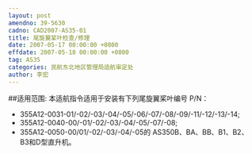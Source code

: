 ```yaml
---
layout: post
amendno: 39-5630
cadno: CAD2007-AS35-01
title: 尾旋翼桨叶检查/修理
date: 2007-05-17 00:00:00 +0800
effdate: 2007-05-18 00:00:00 +0800
tag: AS35
categories: 民航东北地区管理局适航审定处
author: 李宏
---
```


##适用范围:
本适航指令适用于安装有下列尾旋翼桨叶编号 P/N：
- 355A12-0031-01/-02/-03/-04/-05/-06/-07/-08/-09/-11/-12/-13/-14;
- 355A12-0040-00/-01/-02/-03/-04/-05/-07/-08;
- 355A12-0050-00/01/-02/-03/-04/-05的 AS350B、BA、BB、B1、B2、 B3和D型直升机。

